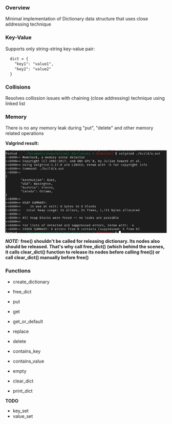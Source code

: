 ### Overview
  Minimal implementation of Dictionary data structure that uses close addressing technique

### Key-Value
  Supports only string-string key-value pair:
```
  dict = {
    "key1": "value1",
    "key2": "value2"
  }
```

### Collisions
  Resolves collission issues with chaining (close addressing) technique using linked list

### Memory
  There is no any memory leak during "put", "delete" and other memory related operations

**Valgrind result:**

<img src="res/valgrind-result.png" />

***NOTE:*** **free() shouldn't be called for releasing dictionary. Its nodes also should be released. That's why call free_dict() (which behind the scenes, it calls clear_dict() function to release its nodes before calling free()) or call clear_dict() manually before free()**

### Functions
- create_dictionary
- free_dict

- put
- get
- get_or_default
- replace
- delete
- contains_key
- contains_value
- empty
- clear_dict
- print_dict

**TODO**
- key_set
- value_set
